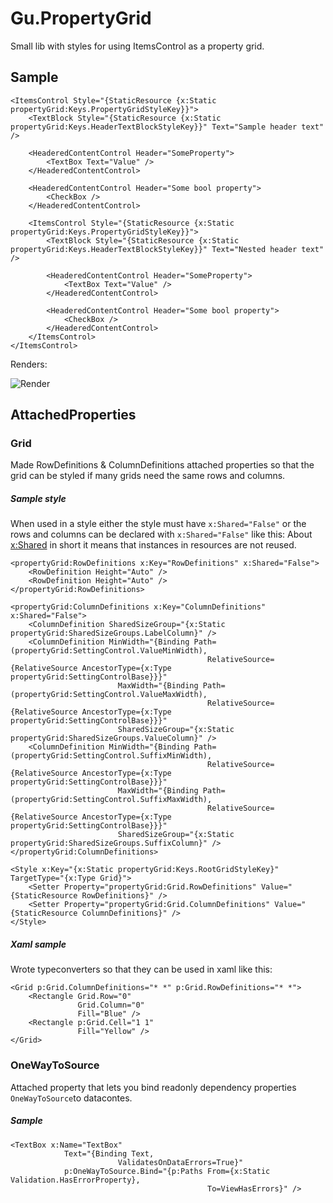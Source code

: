 # Gu.PropertyGrid
Small lib with styles for using ItemsControl as a property grid.

## Sample

```
<ItemsControl Style="{StaticResource {x:Static propertyGrid:Keys.PropertyGridStyleKey}}">
    <TextBlock Style="{StaticResource {x:Static propertyGrid:Keys.HeaderTextBlockStyleKey}}" Text="Sample header text" />

    <HeaderedContentControl Header="SomeProperty">
        <TextBox Text="Value" />
    </HeaderedContentControl>

    <HeaderedContentControl Header="Some bool property">
        <CheckBox />
    </HeaderedContentControl>

    <ItemsControl Style="{StaticResource {x:Static propertyGrid:Keys.PropertyGridStyleKey}}">
        <TextBlock Style="{StaticResource {x:Static propertyGrid:Keys.HeaderTextBlockStyleKey}}" Text="Nested header text" />

        <HeaderedContentControl Header="SomeProperty">
            <TextBox Text="Value" />
        </HeaderedContentControl>

        <HeaderedContentControl Header="Some bool property">
            <CheckBox />
        </HeaderedContentControl>
    </ItemsControl>
</ItemsControl>
```

Renders:

![Render](http://i.imgur.com/uUQ5flQ.png)

## AttachedProperties
### Grid
Made RowDefinitions & ColumnDefinitions attached properties so that the grid can be styled if many grids need the same rows and columns.

##### Sample style

When used in a style either the style must have `x:Shared="False"` or the rows and columns can be declared with `x:Shared="False"` like this:
About [x:Shared](https://msdn.microsoft.com/en-us/library/aa970778(v=vs.110).aspx) in short it means that instances in resources are not reused.

```
<propertyGrid:RowDefinitions x:Key="RowDefinitions" x:Shared="False">
    <RowDefinition Height="Auto" />
    <RowDefinition Height="Auto" />
</propertyGrid:RowDefinitions>

<propertyGrid:ColumnDefinitions x:Key="ColumnDefinitions" x:Shared="False">
    <ColumnDefinition SharedSizeGroup="{x:Static propertyGrid:SharedSizeGroups.LabelColumn}" />
    <ColumnDefinition MinWidth="{Binding Path=(propertyGrid:SettingControl.ValueMinWidth),
                                            RelativeSource={RelativeSource AncestorType={x:Type propertyGrid:SettingControlBase}}}"
                        MaxWidth="{Binding Path=(propertyGrid:SettingControl.ValueMaxWidth),
                                            RelativeSource={RelativeSource AncestorType={x:Type propertyGrid:SettingControlBase}}}"
                        SharedSizeGroup="{x:Static propertyGrid:SharedSizeGroups.ValueColumn}" />
    <ColumnDefinition MinWidth="{Binding Path=(propertyGrid:SettingControl.SuffixMinWidth),
                                            RelativeSource={RelativeSource AncestorType={x:Type propertyGrid:SettingControlBase}}}"
                        MaxWidth="{Binding Path=(propertyGrid:SettingControl.SuffixMaxWidth),
                                            RelativeSource={RelativeSource AncestorType={x:Type propertyGrid:SettingControlBase}}}"
                        SharedSizeGroup="{x:Static propertyGrid:SharedSizeGroups.SuffixColumn}" />
</propertyGrid:ColumnDefinitions>

<Style x:Key="{x:Static propertyGrid:Keys.RootGridStyleKey}" TargetType="{x:Type Grid}">
    <Setter Property="propertyGrid:Grid.RowDefinitions" Value="{StaticResource RowDefinitions}" />
    <Setter Property="propertyGrid:Grid.ColumnDefinitions" Value="{StaticResource ColumnDefinitions}" />
</Style>
```

##### Xaml sample
Wrote typeconverters so that they can be used in xaml like this:

```
<Grid p:Grid.ColumnDefinitions="* *" p:Grid.RowDefinitions="* *">
    <Rectangle Grid.Row="0"
               Grid.Column="0"
               Fill="Blue" />
    <Rectangle p:Grid.Cell="1 1"
               Fill="Yellow" />
</Grid>
```

### OneWayToSource
Attached property that lets you bind readonly dependency properties `OneWayToSource`to datacontes.

##### Sample
```
<TextBox x:Name="TextBox"
            Text="{Binding Text,
                        ValidatesOnDataErrors=True}"
            p:OneWayToSource.Bind="{p:Paths From={x:Static Validation.HasErrorProperty},
                                            To=ViewHasErrors}" />
```
